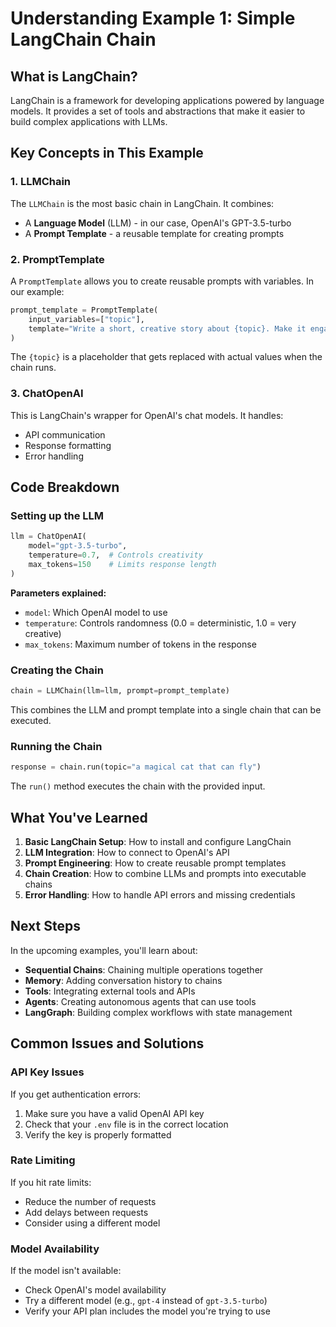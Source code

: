 # Understanding Example 1: Simple LangChain Chain

## What is LangChain?

LangChain is a framework for developing applications powered by language models. It provides a set of tools and abstractions that make it easier to build complex applications with LLMs.

## Key Concepts in This Example

### 1. LLMChain
The `LLMChain` is the most basic chain in LangChain. It combines:
- A **Language Model** (LLM) - in our case, OpenAI's GPT-3.5-turbo
- A **Prompt Template** - a reusable template for creating prompts

### 2. PromptTemplate
A `PromptTemplate` allows you to create reusable prompts with variables. In our example:
```python
prompt_template = PromptTemplate(
    input_variables=["topic"],
    template="Write a short, creative story about {topic}. Make it engaging and fun to read."
)
```

The `{topic}` is a placeholder that gets replaced with actual values when the chain runs.

### 3. ChatOpenAI
This is LangChain's wrapper for OpenAI's chat models. It handles:
- API communication
- Response formatting
- Error handling

## Code Breakdown

### Setting up the LLM
```python
llm = ChatOpenAI(
    model="gpt-3.5-turbo",
    temperature=0.7,  # Controls creativity
    max_tokens=150    # Limits response length
)
```

**Parameters explained:**
- `model`: Which OpenAI model to use
- `temperature`: Controls randomness (0.0 = deterministic, 1.0 = very creative)
- `max_tokens`: Maximum number of tokens in the response

### Creating the Chain
```python
chain = LLMChain(llm=llm, prompt=prompt_template)
```

This combines the LLM and prompt template into a single chain that can be executed.

### Running the Chain
```python
response = chain.run(topic="a magical cat that can fly")
```

The `run()` method executes the chain with the provided input.

## What You've Learned

1. **Basic LangChain Setup**: How to install and configure LangChain
2. **LLM Integration**: How to connect to OpenAI's API
3. **Prompt Engineering**: How to create reusable prompt templates
4. **Chain Creation**: How to combine LLMs and prompts into executable chains
5. **Error Handling**: How to handle API errors and missing credentials

## Next Steps

In the upcoming examples, you'll learn about:
- **Sequential Chains**: Chaining multiple operations together
- **Memory**: Adding conversation history to chains
- **Tools**: Integrating external tools and APIs
- **Agents**: Creating autonomous agents that can use tools
- **LangGraph**: Building complex workflows with state management

## Common Issues and Solutions

### API Key Issues
If you get authentication errors:
1. Make sure you have a valid OpenAI API key
2. Check that your `.env` file is in the correct location
3. Verify the key is properly formatted

### Rate Limiting
If you hit rate limits:
- Reduce the number of requests
- Add delays between requests
- Consider using a different model

### Model Availability
If the model isn't available:
- Check OpenAI's model availability
- Try a different model (e.g., `gpt-4` instead of `gpt-3.5-turbo`)
- Verify your API plan includes the model you're trying to use 